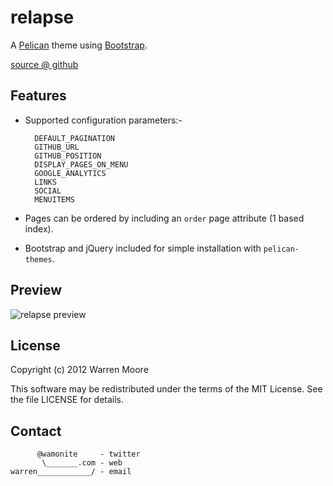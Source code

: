# relapse

A [Pelican]() theme using [Bootstrap]().

[source @ github](https://github.com/wamonite/relapse)

## Features

* Supported configuration parameters:-

        DEFAULT_PAGINATION
        GITHUB_URL
        GITHUB_POSITION
        DISPLAY_PAGES_ON_MENU
        GOOGLE_ANALYTICS
        LINKS
        SOCIAL
        MENUITEMS
        
* Pages can be ordered by including an ``order`` page attribute (1 based index).
* Bootstrap and jQuery included for simple installation with ``pelican-themes``.

## Preview

![relapse preview](https://raw.github.com/wamonite/relapse/master/preview.png)

## License

Copyright (c) 2012 Warren Moore

This software may be redistributed under the terms of the MIT License.
See the file LICENSE for details.

## Contact

          @wamonite     - twitter
           \_______.com - web
    warren____________/ - email
